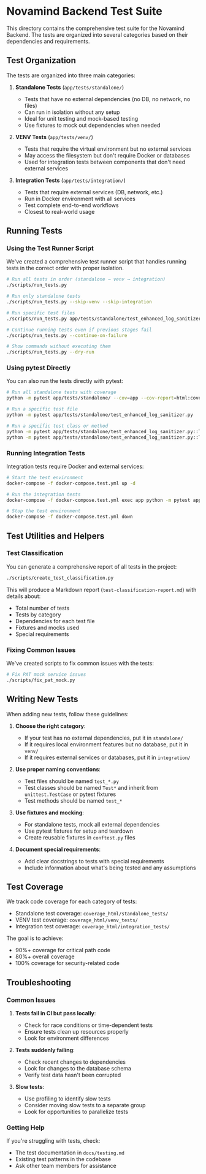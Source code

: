 # Novamind Backend Test Suite

This directory contains the comprehensive test suite for the Novamind Backend. The tests are organized into several categories based on their dependencies and requirements.

## Test Organization

The tests are organized into three main categories:

1. **Standalone Tests** (`app/tests/standalone/`)
   - Tests that have no external dependencies (no DB, no network, no files)
   - Can run in isolation without any setup
   - Ideal for unit testing and mock-based testing
   - Use fixtures to mock out dependencies when needed

2. **VENV Tests** (`app/tests/venv/`)
   - Tests that require the virtual environment but no external services
   - May access the filesystem but don't require Docker or databases
   - Used for integration tests between components that don't need external services

3. **Integration Tests** (`app/tests/integration/`)
   - Tests that require external services (DB, network, etc.)
   - Run in Docker environment with all services
   - Test complete end-to-end workflows
   - Closest to real-world usage

## Running Tests

### Using the Test Runner Script

We've created a comprehensive test runner script that handles running tests in the correct order with proper isolation. 

```bash
# Run all tests in order (standalone → venv → integration)
./scripts/run_tests.py

# Run only standalone tests
./scripts/run_tests.py --skip-venv --skip-integration

# Run specific test files
./scripts/run_tests.py app/tests/standalone/test_enhanced_log_sanitizer.py

# Continue running tests even if previous stages fail
./scripts/run_tests.py --continue-on-failure

# Show commands without executing them
./scripts/run_tests.py --dry-run
```

### Using pytest Directly

You can also run the tests directly with pytest:

```bash
# Run all standalone tests with coverage
python -m pytest app/tests/standalone/ --cov=app --cov-report=html:coverage_html/standalone_tests

# Run a specific test file
python -m pytest app/tests/standalone/test_enhanced_log_sanitizer.py

# Run a specific test class or method
python -m pytest app/tests/standalone/test_enhanced_log_sanitizer.py::TestPatternRepository
python -m pytest app/tests/standalone/test_enhanced_log_sanitizer.py::TestPatternRepository::test_default_patterns
```

### Running Integration Tests

Integration tests require Docker and external services:

```bash
# Start the test environment
docker-compose -f docker-compose.test.yml up -d

# Run the integration tests
docker-compose -f docker-compose.test.yml exec app python -m pytest app/tests/integration/

# Stop the test environment
docker-compose -f docker-compose.test.yml down
```

## Test Utilities and Helpers

### Test Classification

You can generate a comprehensive report of all tests in the project:

```bash
./scripts/create_test_classification.py
```

This will produce a Markdown report (`test-classification-report.md`) with details about:
- Total number of tests
- Tests by category
- Dependencies for each test file
- Fixtures and mocks used
- Special requirements

### Fixing Common Issues

We've created scripts to fix common issues with the tests:

```bash
# Fix PAT mock service issues
./scripts/fix_pat_mock.py
```

## Writing New Tests

When adding new tests, follow these guidelines:

1. **Choose the right category**:
   - If your test has no external dependencies, put it in `standalone/`
   - If it requires local environment features but no database, put it in `venv/`
   - If it requires external services or databases, put it in `integration/`

2. **Use proper naming conventions**:
   - Test files should be named `test_*.py`
   - Test classes should be named `Test*` and inherit from `unittest.TestCase` or pytest fixtures
   - Test methods should be named `test_*`

3. **Use fixtures and mocking**:
   - For standalone tests, mock all external dependencies
   - Use pytest fixtures for setup and teardown
   - Create reusable fixtures in `conftest.py` files

4. **Document special requirements**:
   - Add clear docstrings to tests with special requirements
   - Include information about what's being tested and any assumptions

## Test Coverage

We track code coverage for each category of tests:

- Standalone test coverage: `coverage_html/standalone_tests/`
- VENV test coverage: `coverage_html/venv_tests/`
- Integration test coverage: `coverage_html/integration_tests/`

The goal is to achieve:
- 90%+ coverage for critical path code
- 80%+ overall coverage
- 100% coverage for security-related code

## Troubleshooting

### Common Issues

1. **Tests fail in CI but pass locally**:
   - Check for race conditions or time-dependent tests
   - Ensure tests clean up resources properly
   - Look for environment differences

2. **Tests suddenly failing**:
   - Check recent changes to dependencies
   - Look for changes to the database schema
   - Verify test data hasn't been corrupted

3. **Slow tests**:
   - Use profiling to identify slow tests
   - Consider moving slow tests to a separate group
   - Look for opportunities to parallelize tests

### Getting Help

If you're struggling with tests, check:
- The test documentation in `docs/testing.md`
- Existing test patterns in the codebase
- Ask other team members for assistance
